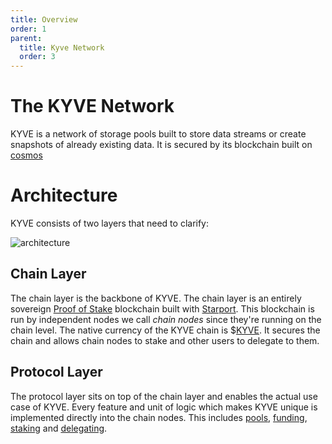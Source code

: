 ```yaml
---
title: Overview
order: 1
parent:
  title: Kyve Network
  order: 3
---
```


# The KYVE Network

KYVE is a network of storage pools built to store data streams or create snapshots of already existing data.
It is secured by its blockchain built on [cosmos](https://cosmos.network/)

# Architecture

KYVE consists of two layers that need to clarify:

![architecture](/img/architecture.png)

## Chain Layer

The chain layer is the backbone of KYVE. The chain layer is an entirely sovereign [Proof of Stake](https://en.wikipedia.org/wiki/Proof_of_stake) blockchain built with [Starport](https://starport.com/). This blockchain is run by independent nodes we call _chain nodes_ since they're running on the chain level. The native currency of the KYVE chain is $[KYVE](/basics/kyve.md). It secures the chain and allows
chain nodes to stake and other users to delegate to them.

## Protocol Layer

The protocol layer sits on top of the chain layer and enables the actual use case of KYVE. Every feature and unit of logic which makes KYVE unique is implemented directly into the chain nodes. This includes [pools](/basics/pools.md), [funding](/basics/funding.md), [staking](/basics/staking.md) and [delegating](/basics/delegating.md).
